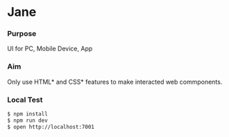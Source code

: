 # Jane

### Purpose
UI for PC, Mobile Device, App

### Aim
Only use HTML* and CSS* features to make interacted web commponents.

### Local Test

```bash
$ npm install
$ npm run dev
$ open http://localhost:7001
```
